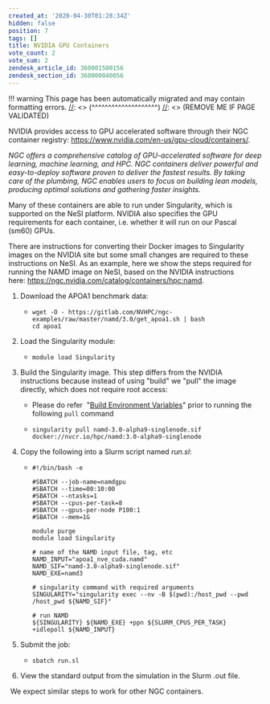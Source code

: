 ```yaml
---
created_at: '2020-04-30T01:28:34Z'
hidden: false
position: 7
tags: []
title: NVIDIA GPU Containers
vote_count: 2
vote_sum: 2
zendesk_article_id: 360001500156
zendesk_section_id: 360000040056
---
```




[//]: <> (REMOVE ME IF PAGE VALIDATED)
[//]: <> (vvvvvvvvvvvvvvvvvvvv)
!!! warning
    This page has been automatically migrated and may contain formatting errors.
[//]: <> (^^^^^^^^^^^^^^^^^^^^)
[//]: <> (REMOVE ME IF PAGE VALIDATED)

NVIDIA provides access to GPU accelerated software through their NGC
container
registry: <https://www.nvidia.com/en-us/gpu-cloud/containers/>.

*NGC offers a comprehensive catalog of GPU-accelerated software for deep
learning, machine learning, and HPC. NGC containers deliver powerful and
easy-to-deploy software proven to deliver the fastest results. By taking
care of the plumbing, NGC enables users to focus on building lean
models, producing optimal solutions and gathering faster insights.*

Many of these containers are able to run under Singularity, which is
supported on the NeSI platform. NVIDIA also specifies the GPU
requirements for each container, i.e. whether it will run on our Pascal
(sm60) GPUs.

There are instructions for converting their Docker images to Singularity
images on the NVIDIA site but some small changes are required to these
instructions on NeSI. As an example, here we show the steps required for
running the NAMD image on NeSI, based on the NVIDIA instructions
here: <https://ngc.nvidia.com/catalog/containers/hpc:namd>.

1.  Download the APOA1 benchmark data:
    -   ``` sl
        wget -O - https://gitlab.com/NVHPC/ngc-examples/raw/master/namd/3.0/get_apoa1.sh | bash
        cd apoa1
        ```
2.  Load the Singularity module:
    -   ``` sl
        module load Singularity
        ```
3.  Build the Singularity image. This step differs from the NVIDIA
    instructions because instead of using "build" we "pull" the image
    directly, which does not require root access:
    -   Please do refer  "[Build Environment
        Variables](../../../Scientific_Computing/Supported_Applications/Singularity#build_environment_variables)"
        prior to running the following `pull` command

    -   ``` sl
        singularity pull namd-3.0-alpha9-singlenode.sif docker://nvcr.io/hpc/namd:3.0-alpha9-singlenode
        ```
4.  Copy the following into a Slurm script named *run.sl*:
    -   ``` sl
        #!/bin/bash -e

        #SBATCH --job-name=namdgpu
        #SBATCH --time=00:10:00
        #SBATCH --ntasks=1
        #SBATCH --cpus-per-task=8
        #SBATCH --gpus-per-node P100:1
        #SBATCH --mem=1G

        module purge
        module load Singularity

        # name of the NAMD input file, tag, etc
        NAMD_INPUT="apoa1_nve_cuda.namd"
        NAMD_SIF="namd-3.0-alpha9-singlenode.sif"
        NAMD_EXE=namd3

        # singularity command with required arguments
        SINGULARITY="singularity exec --nv -B $(pwd):/host_pwd --pwd /host_pwd ${NAMD_SIF}"

        # run NAMD
        ${SINGULARITY} ${NAMD_EXE} +ppn ${SLURM_CPUS_PER_TASK} +idlepoll ${NAMD_INPUT}
        ```
5.  Submit the job:
    -   ``` sl
        sbatch run.sl
        ```
6.  View the standard output from the simulation in the Slurm .out file.

 We expect similar steps to work for other NGC containers.